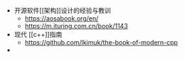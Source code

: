 - 开源软件[[架构]]设计的经验与教训
	- https://aosabook.org/en/
	- https://m.ituring.com.cn/book/1143
- 现代 [[c++]]指南
	- https://github.com/lkimuk/the-book-of-modern-cpp
-